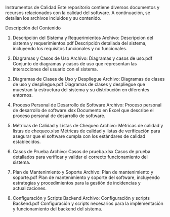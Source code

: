 Instrumentos de Calidad
Este repositorio contiene diversos documentos y recursos relacionados con la calidad del software. A continuación, se detallan los archivos incluidos y su contenido.

Descripción del Contenido
1. Descripción del Sistema y Requerimientos
Archivo: Descripcion del sistema y requerimientos.pdf
Descripción detallada del sistema, incluyendo los requisitos funcionales y no funcionales.

2. Diagramas y Casos de Uso
Archivo: Diagramas y casos de uso.pdf
Conjunto de diagramas y casos de uso que representan las interacciones del usuario con el sistema.

3. Diagramas de Clases de Uso y Despliegue
Archivo: Diagramas de clases de uso y despliegue.pdf
Diagramas de clases y despliegue que muestran la estructura del sistema y su distribución en diferentes entornos.

4. Proceso Personal de Desarrollo de Software
Archivo: Proceso personal de desarrollo de software.xlsx
Documento en Excel que describe el proceso personal de desarrollo de software.

5. Métricas de Calidad y Listas de Chequeo
Archivo: Métricas de calidad y listas de chequeo.xlsx
Métricas de calidad y listas de verificación para asegurar que el software cumpla con los estándares de calidad establecidos.

6. Casos de Prueba
Archivo: Casos de prueba.xlsx
Casos de prueba detallados para verificar y validar el correcto funcionamiento del sistema.

7. Plan de Mantenimiento y Soporte
Archivo: Plan de mantenimiento y soporte.pdf
Plan de mantenimiento y soporte del software, incluyendo estrategias y procedimientos para la gestión de incidencias y actualizaciones.

8. Configuración y Scripts Backend
Archivo: Configuración y scripts Backend.pdf
Configuración y scripts necesarios para la implementación y funcionamiento del backend del sistema.
